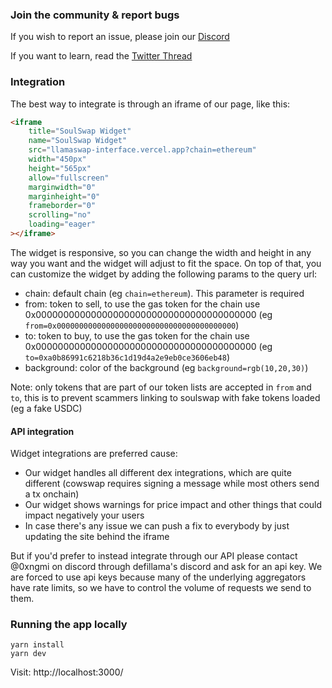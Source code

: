 ### Join the community & report bugs

If you wish to report an issue, please join our [Discord](https://discord.gg/SoulSwap)

If you want to learn, read the [Twitter Thread](https://twitter.com/DefiLlama/status/1609989799653285888)

### Integration

The best way to integrate is through an iframe of our page, like this:

```html
<iframe
	title="SoulSwap Widget"
	name="SoulSwap Widget"
	src="llamaswap-interface.vercel.app?chain=ethereum"
	width="450px"
	height="565px"
	allow="fullscreen"
	marginwidth="0"
	marginheight="0"
	frameborder="0"
	scrolling="no"
	loading="eager"
></iframe>
```

The widget is responsive, so you can change the width and height in any way you want and the widget will adjust to fit the space. On top of that, you can customize the widget by adding the following params to the query url:

- chain: default chain (eg `chain=ethereum`). This parameter is required
- from: token to sell, to use the gas token for the chain use 0x0000000000000000000000000000000000000000 (eg `from=0x0000000000000000000000000000000000000000`)
- to: token to buy, to use the gas token for the chain use 0x0000000000000000000000000000000000000000 (eg `to=0xa0b86991c6218b36c1d19d4a2e9eb0ce3606eb48`)
- background: color of the background (eg `background=rgb(10,20,30)`)

Note: only tokens that are part of our token lists are accepted in `from` and `to`, this is to prevent scammers linking to soulswap with fake tokens loaded (eg a fake USDC)

#### API integration

Widget integrations are preferred cause:

- Our widget handles all different dex integrations, which are quite different (cowswap requires signing a message while most others send a tx onchain)
- Our widget shows warnings for price impact and other things that could impact negatively your users
- In case there's any issue we can push a fix to everybody by just updating the site behind the iframe

But if you'd prefer to instead integrate through our API please contact @0xngmi on discord through defillama's discord and ask for an api key. We are forced to use api keys because many of the underlying aggregators have rate limits, so we have to control the volume of requests we send to them.

### Running the app locally

```
yarn install
yarn dev
```

Visit: http://localhost:3000/
